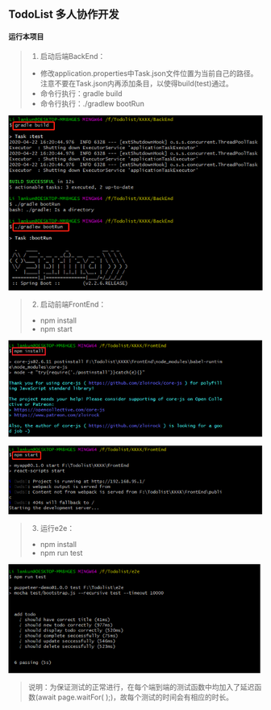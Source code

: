 ## TodoList 多人协作开发

#### 运行本项目

> 1. 启动后端BackEnd：
>
> * 修改application.properties中Task.json文件位置为当前自己的路径。注意不要在Task.json内再添加条目，以使得build(test)通过。
> * 命令行执行：gradle build
> * 命令行执行：./gradlew bootRun

![](BackEnd.png)

> 2. 启动前端FrontEnd：
>
> * npm install
> * npm start

![](FrontEnd1.png)

![](FrontEnd2.png)

> 3. 运行e2e：
>
> * npm install
> * npm run test

![](e2e.png)

> 说明：为保证测试的正常进行，在每个端到端的测试函数中均加入了延迟函数(await page.waitFor( );)，故每个测试的时间会有相应的时长。